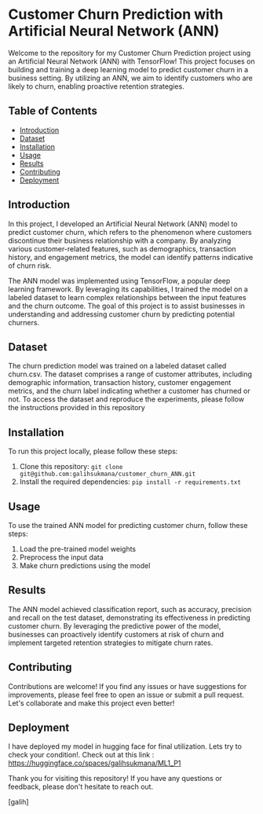 # Customer Churn Prediction with Artificial Neural Network (ANN)

Welcome to the repository for my Customer Churn Prediction project using an Artificial Neural Network (ANN) with TensorFlow! This project focuses on building and training a deep learning model to predict customer churn in a business setting. By utilizing an ANN, we aim to identify customers who are likely to churn, enabling proactive retention strategies.

## Table of Contents
- [Introduction](#introduction)
- [Dataset](#dataset)
- [Installation](#installation)
- [Usage](#usage)
- [Results](#results)
- [Contributing](#contributing)
- [Deployment](#deployment)

## Introduction
In this project, I developed an Artificial Neural Network (ANN) model to predict customer churn, which refers to the phenomenon where customers discontinue their business relationship with a company. By analyzing various customer-related features, such as demographics, transaction history, and engagement metrics, the model can identify patterns indicative of churn risk.

The ANN model was implemented using TensorFlow, a popular deep learning framework. By leveraging its capabilities, I trained the model on a labeled dataset to learn complex relationships between the input features and the churn outcome. The goal of this project is to assist businesses in understanding and addressing customer churn by predicting potential churners.

## Dataset
The churn prediction model was trained on a labeled dataset called churn.csv. The dataset comprises a range of customer attributes, including demographic information, transaction history, customer engagement metrics, and the churn label indicating whether a customer has churned or not. To access the dataset and reproduce the experiments, please follow the instructions provided in this repository 

## Installation
To run this project locally, please follow these steps:
1. Clone this repository: `git clone git@github.com:galihsukmana/customer_churn_ANN.git`
2. Install the required dependencies: `pip install -r requirements.txt`

## Usage
To use the trained ANN model for predicting customer churn, follow these steps:
1. Load the pre-trained model weights
2. Preprocess the input data
3. Make churn predictions using the model


## Results
The ANN model achieved classification report, such as accuracy, precision and recall on the test dataset, demonstrating its effectiveness in predicting customer churn. By leveraging the predictive power of the model, businesses can proactively identify customers at risk of churn and implement targeted retention strategies to mitigate churn rates.


## Contributing
Contributions are welcome! If you find any issues or have suggestions for improvements, please feel free to open an issue or submit a pull request. Let's collaborate and make this project even better!


## Deployment
I have deployed my model in hugging face for final utilization. Lets try to check your condition!. Check out at this link : https://huggingface.co/spaces/galihsukmana/ML1_P1

Thank you for visiting this repository! If you have any questions or feedback, please don't hesitate to reach out.

[galih]
